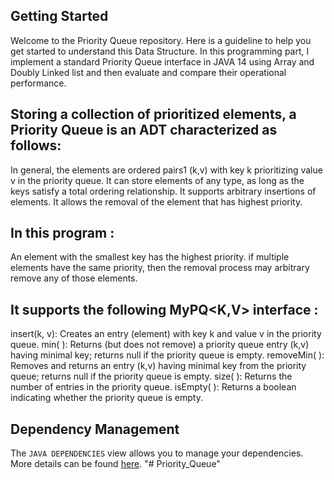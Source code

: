 ## Getting Started

Welcome to the Priority Queue repository. Here is a guideline to help you get started to understand this Data Structure. In this programming part, I implement a standard Priority Queue interface in JAVA 14 using Array and Doubly Linked list and then evaluate and compare their operational performance. 

## Storing a collection of prioritized elements, a Priority Queue is an ADT characterized as follows:
In general, the elements are ordered pairs1 (k,v) with key k prioritizing value v in the priority queue.
It can store elements of any type, as long as the keys satisfy a total ordering relationship.
It supports arbitrary insertions of elements.
It allows the removal of the element that has highest priority.

## In this program :
An element with the smallest key has the highest priority.
if multiple elements have the same priority, then the removal process may arbitrary remove any of those elements.

## It supports the following MyPQ<K,V> interface :
insert(k, v): Creates an entry (element) with key k and value v in the priority queue.
min( ): Returns (but does not remove) a priority queue entry (k,v) having minimal key; returns
null if the priority queue is empty.
removeMin( ): Removes and returns an entry (k,v) having minimal key from the priority queue;
returns null if the priority queue is empty.
size( ): Returns the number of entries in the priority queue.
isEmpty( ): Returns a boolean indicating whether the priority queue is empty.


## Dependency Management

The `JAVA DEPENDENCIES` view allows you to manage your dependencies. More details can be found [here](https://github.com/microsoft/vscode-java-pack/blob/master/release-notes/v0.9.0.md#work-with-jar-files-directly).
"# Priority_Queue" 
